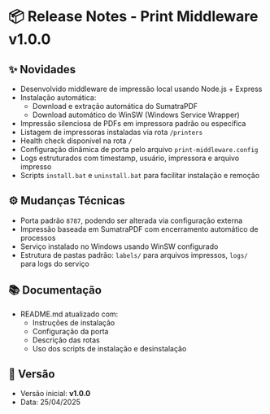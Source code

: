 # 📦 Release Notes - Print Middleware v1.0.0

## ✨ Novidades

- Desenvolvido middleware de impressão local usando Node.js + Express
- Instalação automática:
  - Download e extração automática do SumatraPDF
  - Download automático do WinSW (Windows Service Wrapper)
- Impressão silenciosa de PDFs em impressora padrão ou específica
- Listagem de impressoras instaladas via rota `/printers`
- Health check disponível na rota `/`
- Configuração dinâmica de porta pelo arquivo `print-middleware.config`
- Logs estruturados com timestamp, usuário, impressora e arquivo impresso
- Scripts `install.bat` e `uninstall.bat` para facilitar instalação e remoção

## ⚙️ Mudanças Técnicas

- Porta padrão `8787`, podendo ser alterada via configuração externa
- Impressão baseada em SumatraPDF com encerramento automático de processos
- Serviço instalado no Windows usando WinSW configurado
- Estrutura de pastas padrão: `labels/` para arquivos impressos, `logs/` para logs do serviço

## 📚 Documentação

- README.md atualizado com:
  - Instruções de instalação
  - Configuração da porta
  - Descrição das rotas
  - Uso dos scripts de instalação e desinstalação

## 📅 Versão

- Versão inicial: **v1.0.0**
- Data: 25/04/2025